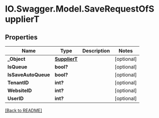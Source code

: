 # IO.Swagger.Model.SaveRequestOfSupplierT
## Properties

Name | Type | Description | Notes
------------ | ------------- | ------------- | -------------
**_Object** | [**SupplierT**](SupplierT.md) |  | [optional] 
**IsQueue** | **bool?** |  | [optional] 
**IsSaveAutoQueue** | **bool?** |  | [optional] 
**TenantID** | **int?** |  | [optional] 
**WebsiteID** | **int?** |  | [optional] 
**UserID** | **int?** |  | [optional] 

 [[Back to README]](../README.md)

